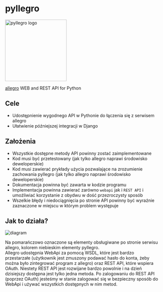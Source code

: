 # pyllegro

<img src="https://raw.github.com/Behoston/pyllegro/master/misc/logo.png"  height="200" width="200" title="pyllegro logo" />


<a href="http://allegro.pl" target="_blank">allegro</a> WEB and REST API for Python


## Cele
 - Udostępnienie wygodnego API w Pythonie do łączenia się z serwisem allegro
 - Ułatwienie późniejszej integracji w Django
 
## Założenia
 - Wszystkie dostępne metody API powinny zostać zaimplementowane
 - Kod musi być przetestowany (jak tylko allegro naprawi środowisko deweloperskie)
 - Kod musi zawierać prykłady użycia pozwalające na zrozumienie zachowania pyllegro (jak tylko allegro naprawi środowisko deweloperskie)
 - Dokumentacja powinna być zawarta w kodzie programu
 - Implementacja powinna zawierać zarówno `webapi` jak i `REST API` i umożliwiać korzystanie z obydwu w dość przezroczysty sposób
 - Wszelkie błędy i niedociągnięcia po stronie API powinny być wyraźnie zaznaczone w miejscu w którym problem występuje

## Jak to działa?
<img src="https://raw.github.com/Behoston/pyllegro/master/misc/diagram.png" title="diagram" />

Na pomarańczowo oznaczone są elementy obsługiwane po stronie serwisu allegro, kolorem niebieskim elementy pyllegro.<br>
Allegro udostępnia WebApi za pomocą WSDL, które jest bardzo przestarzałe 
(użytkownik jest zmuszony podawać hasło do konta, żeby można było zintegrować program z allegro) 
oraz REST API, które wspiera OAuth. Niestety REST API jest rozwijane bardzo powolnie i na dzień dzisiejszy dostępna jest tylko jedna metoda.
Po zalogowaniu do REST API (poprzez OAuth) jesteśmy w stanie zalogować się w bezpieczny sposób do WebApi i używać wszystkich dostępnych w nim metod.
